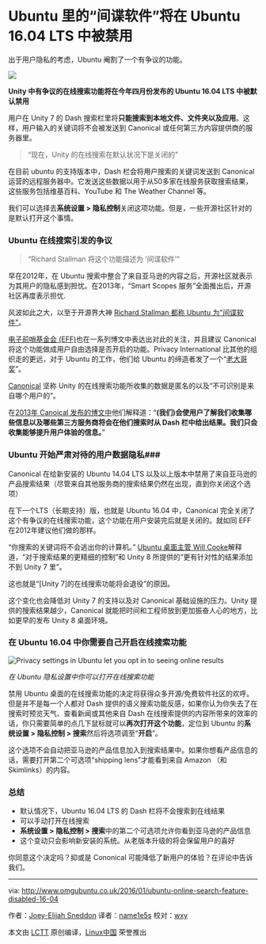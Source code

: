 Ubuntu 里的“间谍软件”将在 Ubuntu 16.04 LTS 中被禁用
================================================================================

出于用户隐私的考虑，Ubuntu 阉割了一个有争议的功能。

![](http://www.omgubuntu.co.uk/wp-content/uploads/2013/09/as2.jpg)

**Unity 中有争议的在线搜索功能将在今年四月份发布的 Ubuntu 16.04 LTS 中被默认禁用**

用户在 Unity 7 的 Dash 搜索栏里将**只能搜索到本地文件、文件夹以及应用**。这样，用户输入的关键词将不会被发送到 Canonical 或任何第三方内容提供商的服务器里。

> “现在，Unity 的在线搜索在默认状况下是关闭的”

在目前 ubuntu 的支持版本中，Dash 栏会将用户搜索的关键词发送到 Canonical 运营的远程服务器中。它发送这些数据以用于从50多家在线服务获取搜索结果，这些服务包括维基百科、YouTube 和 The Weather Channel 等。

我们可以选择去**系统设置 > 隐私控制**关闭这项功能。但是，一些开源社区针对的是默认打开这个事情。

### Ubuntu 在线搜索引发的争议 ###

> “Richard Stallman 将这个功能描述为 ‘间谍软件’”

早在2012年，在 Ubuntu 搜索中整合了来自亚马逊的内容之后，开源社区就表示为其用户的隐私感到担忧。在2013年，“Smart Scopes 服务”全面推出后，开源社区再度表示担忧.

风波如此之大，以至于开源界大神 [Richard Stallman 都称 Ubuntu 为"间谍软件"][1]。

[电子前哨基金会 (EFF)][2]也在一系列博文中表达出对此的关注，并且建议 Canonical 将这个功能做成用户自由选择是否开启的功能。Privacy International 比其他的组织走的更远，对于 Ubuntu 的工作，他们给 Ubuntu 的缔造者发了一个“[老大哥奖][3]”。

[Canonical][4] 坚称 Unity 的在线搜索功能所收集的数据是匿名的以及“不可识别是来自哪个用户的”。

在[2013年 Canoical 发布的博文中][5]他们解释道：“**(我们)会使用户了解我们收集哪些信息以及哪些第三方服务商将会在他们搜索时从 Dash 栏中给出结果。我们只会收集能够提升用户体验的信息。**”

### Ubuntu 开始严肃对待的用户数据隐私###

Canonical 在给新安装的 Ubuntu 14.04 LTS 以及以上版本中禁用了来自亚马逊的产品搜索结果（尽管来自其他服务商的搜索结果仍然在出现，直到你关闭这个选项）

在下一个LTS（长期支持）版，也就是 Ubuntu 16.04 中，Canonical 完全关闭了这个有争议的在线搜索功能，这个功能在用户安装完后就是关闭的。就如同 EFF 在2012年建议他们做的那样。

“你搜索的关键词将不会逃出你的计算机。” [Ubuntu 桌面主管 Will Cooke][6]解释道，“对于搜索结果的更精细的控制”和 Unity 8 所提供的“更有针对性的结果添加不到 Unity 7 里”。

这也就是“[Unity 7]的在线搜索功能将会退役”的原因。

这个变化也会降低对 Unity 7 的支持以及对 Canonical 基础设施的压力。Unity 提供的搜索结果越少，Canonical 就能把时间和工程师放到更加振奋人心的地方，比如更早的发布 Unity 8 桌面环境。

### 在 Ubuntu 16.04 中你需要自己开启在线搜索功能 ###

![Privacy settings in Ubuntu let you opt in to seeing online results](http://www.omgubuntu.co.uk/wp-content/uploads/2013/04/privacy.jpg)

*在 Ubuntu 隐私设置中你可以打开在线搜索功能*

禁用 Ubuntu 桌面的在线搜索功能的决定将获得众多开源/免费软件社区的欢呼。但是并不是每一个人都对 Dash 提供的语义搜索功能反感，如果你认为你失去了在搜索时预览天气、查看新闻或其他来自 Dash 在线搜索提供的内容所带来的效率的话，你只需要简单的点几下鼠标就可以**再次打开这个功能**，定位到 Ubuntu 的**系统设置 > 隐私控制 > 搜索**然后将选项调至“**开启**”。

这个选项不会自动把亚马逊的产品信息加入到搜索结果中。如果你想看产品信息的话，需要打开第二个可选项“shipping lens”才能看到来自 Amazon （和 Skimlinks）的内容。

### 总结 ###


- 默认情况下，Ubuntu 16.04 LTS 的 Dash 栏将不会搜索到在线结果
- 可以手动打开在线搜索
- **系统设置 > 隐私控制 > 搜索**中的第二个可选项允许你看到亚马逊的产品信息
- 这个变动只会影响新安装的系统。从老版本升级的将会保留用户的喜好

你同意这个决定吗？抑或是 Cononical 可能降低了新用户的体验？在评论中告诉我们。

--------------------------------------------------------------------------------

via: http://www.omgubuntu.co.uk/2016/01/ubuntu-online-search-feature-disabled-16-04

作者：[Joey-Elijah Sneddon][a]
译者：[name1e5s](https://github.com/name1e5s)
校对：[wxy](https://github.com/wxy)

本文由 [LCTT](https://github.com/LCTT/TranslateProject) 原创编译，[Linux中国](https://linux.cn/) 荣誉推出

[a]:https://plus.google.com/117485690627814051450/?rel=author
[1]:http://arstechnica.com/information-technology/2012/12/richard-stallman-calls-ubuntu-spyware-because-it-tracks-searches/?utm_source=omgubuntu
[2]:https://www.eff.org/deeplinks/2012/10/privacy-ubuntu-1210-amazon-ads-and-data-leaks?utm_source=omgubuntu
[3]:http://www.omgubuntu.co.uk/2013/10/ubuntu-wins-big-brother-austria-privacy-award
[4]:http://blog.canonical.com/2012/12/07/searching-in-the-dash-in-ubuntu-13-04/
[5]:http://blog.canonical.com/2012/12/07/searching-in-the-dash-in-ubuntu-13-04/?utm_source=omgubuntu
[6]:http://www.whizzy.org/2015/12/online-searches-in-the-dash-to-be-off-by-default?utm_source=omgubuntu
